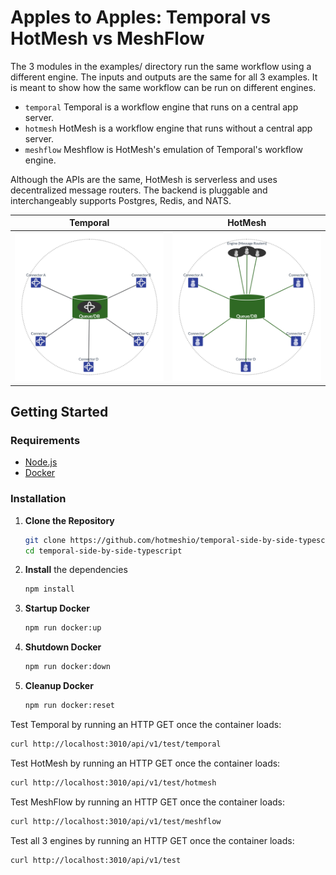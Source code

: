# Apples to Apples: Temporal vs HotMesh vs MeshFlow

The 3 modules in the examples/ directory run the same workflow using a different engine. The inputs and outputs are the same for all 3 examples. It is meant to show how the same workflow can be run on different engines.

- `temporal` Temporal is a workflow engine that runs on a central app server.
- `hotmesh` HotMesh is a workflow engine that runs without a central app server.
- `meshflow` Meshflow is HotMesh's emulation of Temporal's workflow engine.


Although the APIs are the same, HotMesh is serverless and uses decentralized message routers. The backend is pluggable and interchangeably supports Postgres, Redis, and NATS.

| Temporal | HotMesh |
|:--------:|:-------:|
| <img src="./docs/img/tmp.png" width="400"/> | <img src="./docs/img/hms.png" width="400"/> |

## Getting Started

### Requirements
- [Node.js](https://nodejs.org/)
- [Docker](https://www.docker.com/)

### Installation

1. **Clone the Repository**
   ```bash
   git clone https://github.com/hotmeshio/temporal-side-by-side-typescript.git
   cd temporal-side-by-side-typescript
   ```
2. **Install** the dependencies
    ```bash
    npm install
    ```
3. **Startup Docker**
    ```bash
    npm run docker:up
    ```
4. **Shutdown Docker**
    ```bash
    npm run docker:down
    ```
5. **Cleanup Docker**
    ```bash
    npm run docker:reset
    ```

Test Temporal by running an HTTP GET once the container loads:
```bash
curl http://localhost:3010/api/v1/test/temporal
```

Test HotMesh by running an HTTP GET once the container loads:
```bash
curl http://localhost:3010/api/v1/test/hotmesh
```

Test MeshFlow by running an HTTP GET once the container loads:
```bash
curl http://localhost:3010/api/v1/test/meshflow
```

Test all 3 engines by running an HTTP GET once the container loads:
```bash
curl http://localhost:3010/api/v1/test
```
